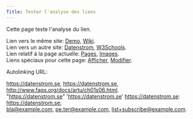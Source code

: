 ```yaml
---
Title: Tester l'analyse des liens
---
```

Cette page teste l'analyse du lien.

Lien vers le même site: [Demo](/fr/), [Wiki](/fr/features/wiki/).  
Lien vers un autre site: [Datenstrom](https://datenstrom.se), [W3Schools](https://www.w3schools.com).  
Lien relatif à la page actuelle: [Pages](api-content-files), [Images](image-parsing).  
Liens spéciaux pour cette page: [Afficher](@pageread), [Modifier](@pageedit).

Autolinking URL:

https://datenstrom.se, https://datenstrom.se, http://www.faqs.org/docs/artu/ch01s06.html.  
"https://datenstrom.se" 'https://datenstrom.se' https://datenstrom.se: https://datenstrom.se;  
bla@example.com, pe.ter@example.com, list+subscribe@example.com.  
